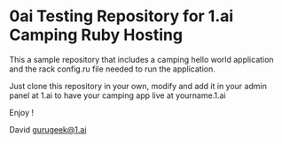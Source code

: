 0ai Testing Repository for 1.ai Camping Ruby Hosting
=====================================================

This a sample repository that includes a camping hello world application and the rack config.ru file needed to
run the application.

Just clone this repository in your own, modify and add it in your admin panel at 1.ai to have your camping 
app live at yourname.1.ai

Enjoy !

David
gurugeek@1.ai 